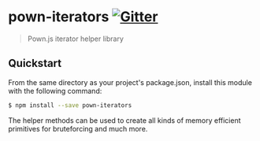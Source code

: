 # pown-iterators [![Gitter](https://img.shields.io/gitter/room/nwjs/nw.js.svg)](https://gitter.im/pownjs/Lobby)

> Pown.js iterator helper library

## Quickstart

From the same directory as your project's package.json, install this module with the following command:

```sh
$ npm install --save pown-iterators
```

The helper methods can be used to create all kinds of memory efficient primitives for bruteforcing and much more.
